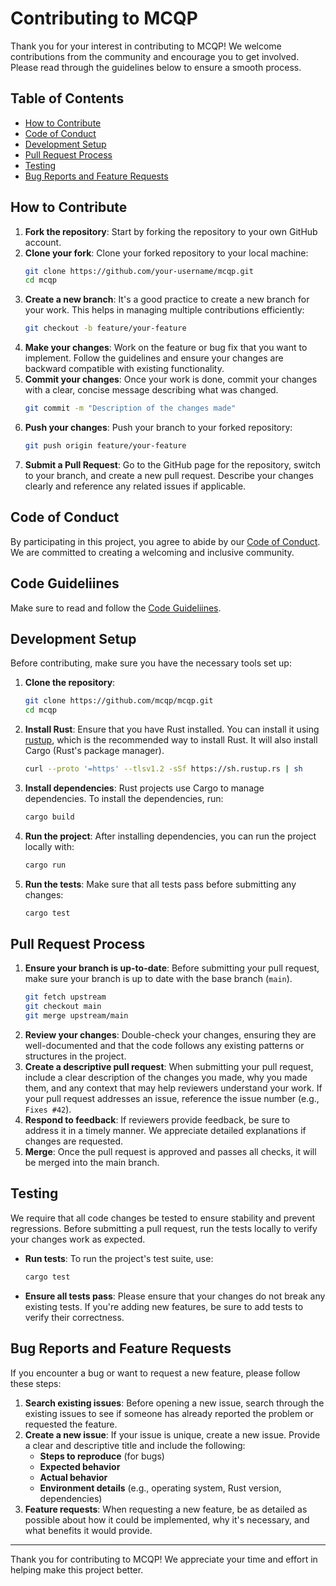 # Contributing to MCQP

Thank you for your interest in contributing to MCQP! We welcome contributions from the community and encourage you to get involved.
Please read through the guidelines below to ensure a smooth process.

## Table of Contents
* [How to Contribute](#how-to-contribute)
* [Code of Conduct](#code-of-conduct)
* [Development Setup](#development-setup)
* [Pull Request Process](#pull-request-process)
* [Testing](#testing)
* [Bug Reports and Feature Requests](#bug-reports-and-feature-requests)

## How to Contribute
1. **Fork the repository**: Start by forking the repository to your own GitHub account.
2. **Clone your fork**: Clone your forked repository to your local machine:
   ```bash
   git clone https://github.com/your-username/mcqp.git
   cd mcqp
   ```
3. **Create a new branch**: It's a good practice to create a new branch for your work. This helps in managing multiple contributions efficiently:
   ```bash
   git checkout -b feature/your-feature
   ```
4. **Make your changes**: Work on the feature or bug fix that you want to implement. Follow the guidelines and ensure your changes are backward compatible with existing functionality.
5. **Commit your changes**: Once your work is done, commit your changes with a clear, concise message describing what was changed.
   ```bash
   git commit -m "Description of the changes made"
   ```
6. **Push your changes**: Push your branch to your forked repository:
   ```bash
   git push origin feature/your-feature
   ```
7. **Submit a Pull Request**: Go to the GitHub page for the repository, switch to your branch, and create a new pull request. Describe your changes clearly and reference any related issues if applicable.


## Code of Conduct
By participating in this project, you agree to abide by our [Code of Conduct](./CODE_OF_CONDUCT.md).
We are committed to creating a welcoming and inclusive community.


## Code Guideliines
Make sure to read and follow the [Code Guideliines](./CODE_GUIDELINES.md).

## Development Setup
Before contributing, make sure you have the necessary tools set up:
1. **Clone the repository**:
   ```bash
   git clone https://github.com/mcqp/mcqp.git
   cd mcqp
   ```
2. **Install Rust**: Ensure that you have Rust installed. You can install it using [rustup](https://rustup.rs/), which is the recommended way to install Rust. It will also install Cargo (Rust's package manager).
   ```bash
   curl --proto '=https' --tlsv1.2 -sSf https://sh.rustup.rs | sh
   ```
3. **Install dependencies**: Rust projects use Cargo to manage dependencies. To install the dependencies, run:
   ```bash
   cargo build
   ```
4. **Run the project**: After installing dependencies, you can run the project locally with:
   ```bash
   cargo run
   ```
5. **Run the tests**: Make sure that all tests pass before submitting any changes:
   ```bash
   cargo test
   ```


## Pull Request Process
1. **Ensure your branch is up-to-date**: Before submitting your pull request, make sure your branch is up to date with the base branch (`main`).
   ```bash
   git fetch upstream
   git checkout main
   git merge upstream/main
   ```
2. **Review your changes**: Double-check your changes, ensuring they are well-documented and that the code follows any existing patterns or structures in the project.
3. **Create a descriptive pull request**: When submitting your pull request, include a clear description of the changes you made, why you made them, and any context that may help reviewers understand your work. If your pull request addresses an issue, reference the issue number (e.g., `Fixes #42`).
4. **Respond to feedback**: If reviewers provide feedback, be sure to address it in a timely manner. We appreciate detailed explanations if changes are requested.
5. **Merge**: Once the pull request is approved and passes all checks, it will be merged into the main branch.


## Testing
We require that all code changes be tested to ensure stability and prevent regressions. Before submitting a pull request, run the tests locally to verify your changes work as expected.

* **Run tests**: To run the project's test suite, use:
  ```bash
  cargo test
  ```
* **Ensure all tests pass**: Please ensure that your changes do not break any existing tests. If you're adding new features, be sure to add tests to verify their correctness.


## Bug Reports and Feature Requests
If you encounter a bug or want to request a new feature, please follow these steps:
1. **Search existing issues**: Before opening a new issue, search through the existing issues to see if someone has already reported the problem or requested the feature.
2. **Create a new issue**: If your issue is unique, create a new issue. Provide a clear and descriptive title and include the following:
   * **Steps to reproduce** (for bugs)
   * **Expected behavior**
   * **Actual behavior**
   * **Environment details** (e.g., operating system, Rust version, dependencies)
3. **Feature requests**: When requesting a new feature, be as detailed as possible about how it could be implemented, why it's necessary, and what benefits it would provide.

---
Thank you for contributing to MCQP! We appreciate your time and effort in helping make this project better.

